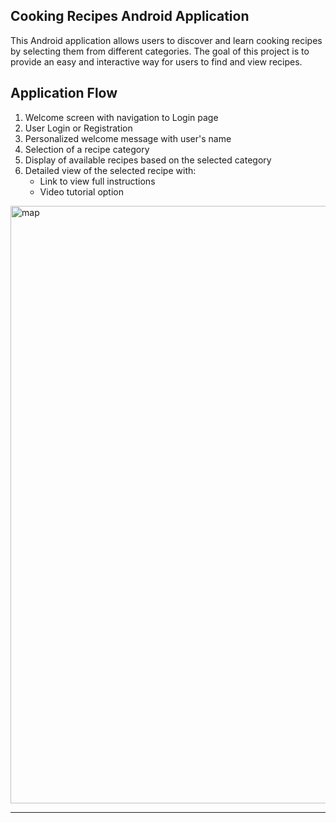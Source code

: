 ## Cooking Recipes Android Application

This Android application allows users to discover and learn cooking recipes by selecting them from different categories. The goal of this project is to provide an easy and interactive way for users to find and view recipes.

## Application Flow
1. Welcome screen with navigation to Login page  
2. User Login or Registration  
3. Personalized welcome message with user's name  
4. Selection of a recipe category  
5. Display of available recipes based on the selected category  
6. Detailed view of the selected recipe with:  
   - Link to view full instructions  
   - Video tutorial option  

<img width="956" alt="map" src="https://github.com/user-attachments/assets/fd64c135-2090-49c4-aedf-5741d34c8143">

---
